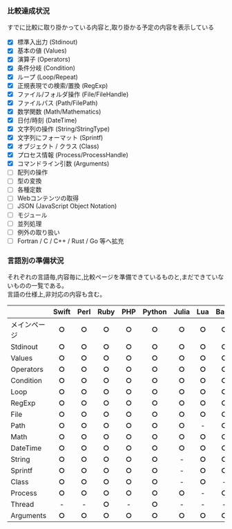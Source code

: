 ### 比較達成状況
すでに比較に取り掛かっている内容と,取り掛かる予定の内容を表示している  

- [x] 標準入出力 (Stdinout)
- [x] 基本の値 (Values)
- [x] 演算子 (Operators)
- [x] 条件分岐 (Condition)
- [x] ループ (Loop/Repeat)
- [x] 正規表現での検索/置換 (RegExp)
- [x] ファイル/フォルダ操作 (File/FileHandle)
- [x] ファイルパス (Path/FilePath)
- [x] 数学関数 (Math/Mathematics)
- [x] 日付/時刻 (DateTime)
- [x] 文字列の操作 (String/StringType)
- [x] 文字列にフォーマット (Sprintf)
- [x] オブジェクト / クラス (Class)
- [x] プロセス情報 (Process/ProcessHandle)
- [x] コマンドライン引数 (Arguments)
- [ ] 配列の操作
- [ ] 型の変換
- [ ] 各種定数
- [ ] Webコンテンツの取得
- [ ] JSON (JavaScript Object Notation)
- [ ] モジュール
- [ ] 並列処理
- [ ] 例外の取り扱い
- [ ] Fortran / C / C++ / Rust / Go 等へ拡充

### 言語別の準備状況
それぞれの言語毎,内容毎に,比較ページを準備できているものと,まだできていないものの一覧である。  
言語の仕様上,非対応の内容も含む。  

|  | Swift | Perl | Ruby | PHP | Python | Julia | Lua | Bash | PowerShell | JavaScript | Java | Fortran | C | C++ | Go | Rust |
|:-|:-----:|:----:|:----:|:---:|:------:|:-----:|:---:|:----:|:----------:|:----------:|:----:|:-------:|:-:|:---:|:--:|:----:|
| メインページ | **○** | **○** | **○** | **○** | **○** | **○** | **○** | **○** | **○** | - | **○** | **○** | **○** | **○** | **○** | **○** |
| Stdinout | **○** | **○** | **○** | **○** | **○** | **○** | **○** | **○** | **○** | **○** | **○** | **○** | **○** | **○** | **○** | **○** |
| Values | **○** | **○** | **○** | **○** | **○** | **○** | **○** | **○** | **○** | **○** | **○** | **○** | **○** | **○** | **○** | **○** |
| Operators | **○** | **○** | **○** | **○** | **○** | **○** | **○** | **○** | **○** | **○** | **○** | **○** | **○** | **○** | **○** | **○** |
| Condition | **○** | **○** | **○** | **○** | **○** | **○** | **○** | **○** | **○** | **○** | **○** | **○** | **○** | **○** | **○** | **○** |
| Loop | **○** | **○** | **○** | **○** | **○** | **○** | **○** | **○** | **○** | **○** | **○** | **○** | **○** | **○** | **○** | **○** |
| RegExp | **○** | **○** | **○** | **○** | **○** | **○** | **○** | **○** | **○** | **○** | **○** | - | **○** | **○** | - | **○** |
| File | **○** | **○** | **○** | **○** | **○** | **○** | **○** | **○** | **○** | - | **○** | **▵** | **○** | - | - | - |
| Path | **○** | **○** | **○** | **○** | **○** | **○** | - | **○** | **○** | - | **○** | **▵** | **▵** | - | - | - |
| Math | **○** | **○** | **○** | **○** | **○** | **○** | **○** | **○** | **○** | **○** | **○** | - | **○** | **○** | - | - |
| DateTime | **○** | **○** | **○** | **○** | **○** | **○** | **○** | **○** | **○** | **○** | **○** | - | **○** | **○** | - | - |
| String | **○** | **○** | **○** | **○** | **○** | - | **○** | **○** | **○** | **○** | **○** | - | - | - | - | - |
| Sprintf | **○** | **○** | **○** | **○** | **○** | - | **○** | **○** | - | - | **○** | - | - | - | - | - |
| Class | **○** | **○** | **○** | **○** | **○** | - | **○** | - | **○** | **○** | **○** | - | - | **○** | - | - |
| Process | **○** | **○** | **○** | **○** | **○** | **○** | - | **○** | **○** | - | **○** | - | - | - | - | - |
| Thread | - | - | **○** | - | **○** | - | - | - | - | - | - | - | - | - | - | - |
| Arguments | **○** | **○** | **○** | **○** | **○** | **○** | **○** | **○** | **○** | - | **○** | - | **○** | **○** | **○** | **○** |
